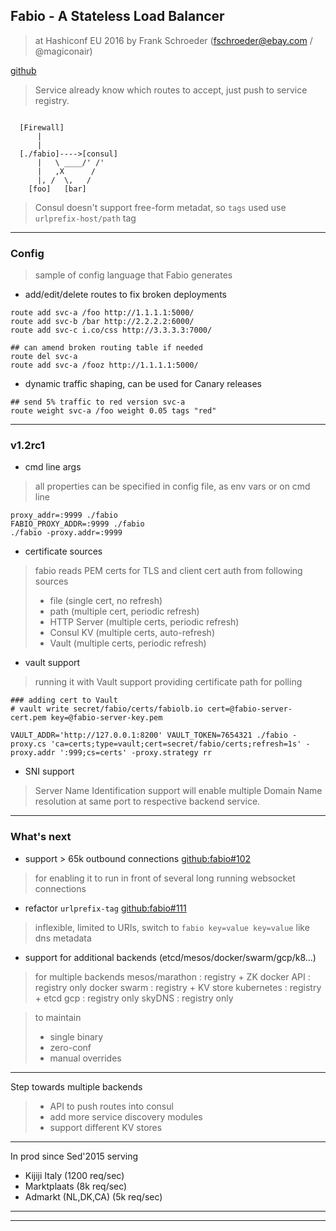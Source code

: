 
## Fabio - A Stateless Load Balancer
> at Hashiconf EU 2016
> by Frank Schroeder (fschroeder@ebay.com / @magiconair)

[github](https://github.com/eBay/fabio)


> Service already know which routes to accept, just push to service registry.

```

  [Firewall]
      |
      |
  [./fabio]---->[consul]
      |   \ ____/' /'
      |   ,X      /
      |, /  \,   /
    [foo]   [bar]

```

> Consul doesn't support free-form metadat, so `tags` used
> use `urlprefix-host/path` tag

---

### Config

> sample of config language that Fabio generates

* add/edit/delete routes to fix broken deployments

```
route add svc-a /foo http://1.1.1.1:5000/
route add svc-b /bar http://2.2.2.2:6000/
route add svc-c i.co/css http://3.3.3.3:7000/

## can amend broken routing table if needed
route del svc-a
route add svc-a /fooz http://1.1.1.1:5000/
```

* dynamic traffic shaping, can be used for Canary releases

```
## send 5% traffic to red version svc-a
route weight svc-a /foo weight 0.05 tags "red"
```

---

### v1.2rc1

* cmd line args

> all properties can be specified in config file, as env vars or on cmd line

```
proxy_addr=:9999 ./fabio
FABIO_PROXY_ADDR=:9999 ./fabio
./fabio -proxy.addr=:9999
```


* certificate sources

> fabio reads PEM certs for TLS and client cert auth from following sources
> * file (single cert, no refresh)
> * path (multiple cert, periodic refresh)
> * HTTP Server (multiple certs, periodic refresh)
> * Consul KV (multiple certs, auto-refresh)
> * Vault (multiple certs, periodic refresh)


* vault support

> running it with Vault support providing certificate path for polling

```
### adding cert to Vault
# vault write secret/fabio/certs/fabiolb.io cert=@fabio-server-cert.pem key=@fabio-server-key.pem

VAULT_ADDR='http://127.0.0.1:8200' VAULT_TOKEN=7654321 ./fabio -proxy.cs 'ca=certs;type=vault;cert=secret/fabio/certs;refresh=1s' -proxy.addr ':999;cs=certs' -proxy.strategy rr
```


* SNI support

> Server Name Identification support will enable multiple Domain Name resolution at same port to respective backend service.

---

### What's next

* support > 65k outbound connections [github:fabio#102](https://github.com/eBay/fabio/issues/102)

> for enabling it to run in front of several long running websocket connections


* refactor `urlprefix-tag` [github:fabio#111](https://github.com/eBay/fabio/issues/111)

> inflexible, limited to URIs, switch to `fabio key=value key=value` like dns metadata


* support for additional backends (etcd/mesos/docker/swarm/gcp/k8...)

> for multiple backends
> mesos/marathon  : registry + ZK
> docker API      : registry only
> docker swarm    : registry + KV store
> kubernetes      : registry + etcd
> gcp             : registry only
> skyDNS          : registry only

> to maintain
> * single binary
> * zero-conf
> * manual overrides

---

Step towards multiple backends
> * API to push routes into consul
> * add more service discovery modules
> * support different KV stores

---

In prod since Sed'2015 serving

* Kijiji Italy (1200 req/sec)
* Marktplaats (8k req/sec)
* Admarkt (NL,DK,CA) (5k req/sec)

---
---
